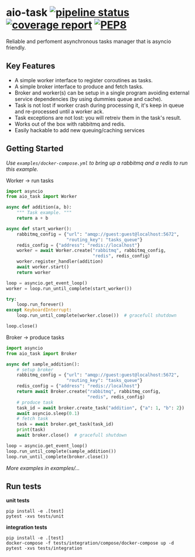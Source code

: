 aio-task
[![pipeline status](https://gitlab.com/cdlr75/aio-task/badges/master/pipeline.svg)](https://gitlab.com/cdlr75/aio-task/commits/master)
[![coverage report](https://gitlab.com/cdlr75/aio-task/badges/master/coverage.svg)](https://gitlab.com/cdlr75/aio-task/commits/master)
[![PEP8](https://img.shields.io/badge/code%20style-pep8-green.svg)](https://www.python.org/dev/peps/pep-0008/)
===

Reliable and perfoment asynchronous tasks manager that is asyncio friendly.

## Key Features

- A simple worker interface to register coroutines as tasks.
- A simple broker interface to produce and fetch tasks.
- Broker and worker(s) can be setup in a single program avoiding external service dependencies (by using dummies queue and cache).
- Task is not lost if worker crash during processing it, it's keep in queue and re-processed until a worker ack.
- Task exceptions are not lost: you will retreiv them in the task's result.
- Works out of the box with rabbitmq and redis.
- Easily hackable to add new queuing/caching services

## Getting Started

*Use `examples/docker-compose.yml` to bring up a rabbitmq and a redis to run this example.*

Worker → run tasks
```python
import asyncio
from aio_task import Worker

async def addition(a, b):
    """ Task example. """
    return a + b

async def start_worker():
    rabbitmq_config = {"url": "amqp://guest:guest@localhost:5672",
                       "routing_key": "tasks_queue"}
    redis_config = {"address": "redis://localhost"}
    worker = await Worker.create("rabbitmq", rabbitmq_config,
                                 "redis", redis_config)
    worker.register_handler(addition)
    await worker.start()
    return worker

loop = asyncio.get_event_loop()
worker = loop.run_until_complete(start_worker())

try:
    loop.run_forever()
except KeyboardInterrupt:
    loop.run_until_complete(worker.close())  # gracefull shutdown

loop.close()
```

Broker → produce tasks
```python
import asyncio
from aio_task import Broker

async def sample_addition():
    # setup broker
    rabbitmq_config = {"url": "amqp://guest:guest@localhost:5672",
                       "routing_key": "tasks_queue"}
    redis_config = {"address": "redis://localhost"}
    return await Broker.create("rabbitmq", rabbitmq_config,
                               "redis", redis_config)
    # produce task
    task_id = await broker.create_task("addition", {"a": 1, "b": 2})
    await asyncio.sleep(0.1)
    # fetch task
    task = await broker.get_task(task_id)
    print(task)
    await broker.close()  # gracefull shutdown

loop = asyncio.get_event_loop()
loop.run_until_complete(sample_addition())
loop.run_until_complete(broker.close())
```

*More examples in examples/...*


## Run tests

**unit tests**
```
pip install -e .[test]
pytest -xvs tests/unit
```

**integration tests**
```
pip install -e .[test]
docker-compose -f tests/integration/compose/docker-compose up -d
pytest -xvs tests/integration
```
